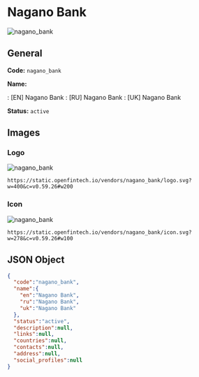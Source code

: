 
# Nagano Bank 
![nagano_bank](https://static.openfintech.io/vendors/nagano_bank/logo.svg?w=400&c=v0.59.26#w200)  

## General 
 
**Code:** `nagano_bank` 
 
**Name:** 
 
:	[EN] Nagano Bank 
:	[RU] Nagano Bank 
:	[UK] Nagano Bank 
 
**Status:** `active` 
 

## Images 

### Logo 
 
![nagano_bank](https://static.openfintech.io/vendors/nagano_bank/logo.svg?w=400&c=v0.59.26#w200)  

```
https://static.openfintech.io/vendors/nagano_bank/logo.svg?w=400&c=v0.59.26#w200
```  

### Icon 
 
![nagano_bank](https://static.openfintech.io/vendors/nagano_bank/icon.svg?w=278&c=v0.59.26#w100)  

```
https://static.openfintech.io/vendors/nagano_bank/icon.svg?w=278&c=v0.59.26#w100
```  

## JSON Object 

```json
{
  "code":"nagano_bank",
  "name":{
    "en":"Nagano Bank",
    "ru":"Nagano Bank",
    "uk":"Nagano Bank"
  },
  "status":"active",
  "description":null,
  "links":null,
  "countries":null,
  "contacts":null,
  "address":null,
  "social_profiles":null
}
```  
